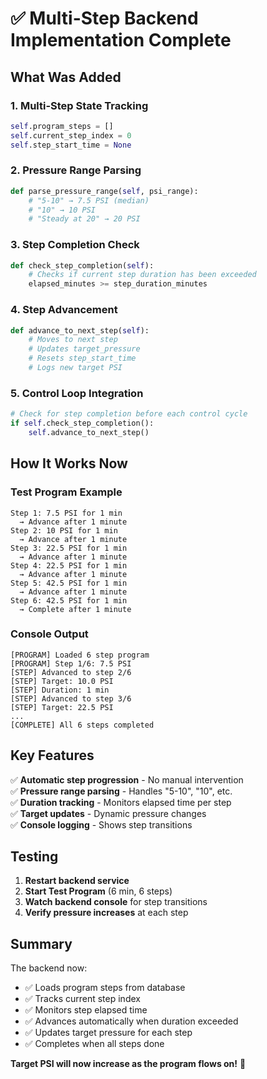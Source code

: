 # ✅ Multi-Step Backend Implementation Complete

## What Was Added

### 1. Multi-Step State Tracking
```python
self.program_steps = []
self.current_step_index = 0
self.step_start_time = None
```

### 2. Pressure Range Parsing
```python
def parse_pressure_range(self, psi_range):
    # "5-10" → 7.5 PSI (median)
    # "10" → 10 PSI
    # "Steady at 20" → 20 PSI
```

### 3. Step Completion Check
```python
def check_step_completion(self):
    # Checks if current step duration has been exceeded
    elapsed_minutes >= step_duration_minutes
```

### 4. Step Advancement
```python
def advance_to_next_step(self):
    # Moves to next step
    # Updates target_pressure
    # Resets step_start_time
    # Logs new target PSI
```

### 5. Control Loop Integration
```python
# Check for step completion before each control cycle
if self.check_step_completion():
    self.advance_to_next_step()
```

## How It Works Now

### Test Program Example
```
Step 1: 7.5 PSI for 1 min
  → Advance after 1 minute
Step 2: 10 PSI for 1 min
  → Advance after 1 minute
Step 3: 22.5 PSI for 1 min
  → Advance after 1 minute
Step 4: 22.5 PSI for 1 min
  → Advance after 1 minute
Step 5: 42.5 PSI for 1 min
  → Advance after 1 minute
Step 6: 42.5 PSI for 1 min
  → Complete after 1 minute
```

### Console Output
```
[PROGRAM] Loaded 6 step program
[PROGRAM] Step 1/6: 7.5 PSI
[STEP] Advanced to step 2/6
[STEP] Target: 10.0 PSI
[STEP] Duration: 1 min
[STEP] Advanced to step 3/6
[STEP] Target: 22.5 PSI
...
[COMPLETE] All 6 steps completed
```

## Key Features

✅ **Automatic step progression** - No manual intervention  
✅ **Pressure range parsing** - Handles "5-10", "10", etc.  
✅ **Duration tracking** - Monitors elapsed time per step  
✅ **Target updates** - Dynamic pressure changes  
✅ **Console logging** - Shows step transitions  

## Testing

1. **Restart backend service**
2. **Start Test Program** (6 min, 6 steps)
3. **Watch backend console** for step transitions
4. **Verify pressure increases** at each step

## Summary

The backend now:
- ✅ Loads program steps from database
- ✅ Tracks current step index
- ✅ Monitors step elapsed time
- ✅ Advances automatically when duration exceeded
- ✅ Updates target pressure for each step
- ✅ Completes when all steps done

**Target PSI will now increase as the program flows on!** 🎉


